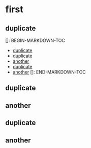 # first
## duplicate

[]: BEGIN-MARKDOWN-TOC
* [duplicate](#duplicate)
* [duplicate](#duplicate-1)
* [another](#another)
* [duplicate](#duplicate-2)
* [another](#another-1)
[]: END-MARKDOWN-TOC

## duplicate
## another
## duplicate
## another
